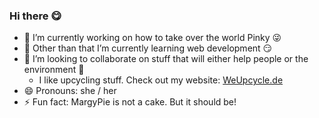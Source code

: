 ### Hi there 😋

<!--
**MargyPie/MargyPie** is a ✨ _special_ ✨ repository because its `README.md` (this file) appears on your GitHub profile.

Here are some ideas to get you started:

- 🤔 I’m looking for help with ...
- 💬 Ask me about ...
- 📫 How to reach me: ...

-->

- 🔭 I’m currently working on how to take over the world Pinky 😜
- 🌱 Other than that I’m currently learning web development 😏
- 👯 I’m looking to collaborate on stuff that will either help people or the environment 🦖
  - I like upcycling stuff. Check out my website: [WeUpcycle.de](http://weupcycle.de/)
- 😄 Pronouns: she / her
- ⚡ Fun fact: MargyPie is not a cake. But it should be!
